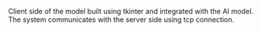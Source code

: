 Client side of the model built using tkinter and integrated with the AI model. The system communicates with the server side using tcp connection.

